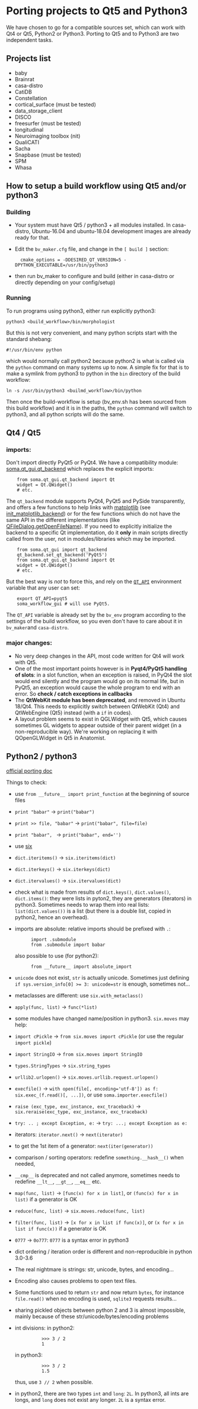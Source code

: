 Porting projects to Qt5 and Python3
===================================

We have chosen to go for a compatible sources set, which can work with Qt4 or Qt5, Python2 or Python3.
Porting to Qt5 and to Python3 are two independent tasks.

Projects list
-------------

- baby
- Brainrat
- casa-distro
- CatiDB
- Constellation
- cortical_surface (must be tested)
- data_storage_client
- DISCO
- freesurfer (must be tested)
- longitudinal
- Neuroimaging toolbox (nit)
- QualiCATI
- Sacha
- Snapbase (must be tested)
- SPM
- Whasa

How to setup a build workflow using Qt5 and/or python3
------------------------------------------------------

### Building

* Your system must have Qt5 / python3 + all modules installed. In casa-distro, Ubuntu-16.04 and ubuntu-18.04 development images are already ready for that.
* Edit the `bv_maker.cfg` file, and change in the `[ build ]` section:

        cmake_options = -DDESIRED_QT_VERSION=5 -DPYTHON_EXECUTABLE=/usr/bin/python3
    
* then run bv_maker to configure and build (either in casa-distro or directly depending on your config/setup)

### Running

To run programs using python3, either run explicitly python3:

    python3 <build_workflow>/bin/morphologist
    
But this is not very convenient, and many python scripts start with the standard shebang:

    #!/usr/bin/env python
    
which would normally call python2 because python2 is what is called via the `python` command on many systems up to now.
A simple fix for that is to make a symlink from python3 to python in the `bin` directory of the build workflow:

    ln -s /usr/bin/python3 <builmd_workflow>/bin/python
    
Then once the build-workflow is setup (bv_env.sh has been sourced from this build workflow) and it is in the paths, the `python` command will switch to python3, and all python scripts will do the same.


Qt4 / Qt5
---------

### imports:

Don't import directly PyQt5 or PyQt4. We have a compatibility module: [soma.qt_gui.qt_backend](https://brainvisa.info/soma-base/sphinx/api.html#module-soma.qt_gui.qt_backend) which replaces the explicit imports:

        from soma.qt_gui.qt_backend import Qt
        widget = Qt.QWidget()
        # etc.

The `qt_backend` module supports PyQt4, PyQt5 and PySide transparently, and offers a few functions to help links with [matplotlib](https://matplotlib.org/) (see [init_matplotlib_backend](https://brainvisa.info/soma-base/sphinx/api.html#soma.qt_gui.qt_backend.init_matplotlib_backend)) or for the few functions which do not have the same API in the different implementations (like [QFileDialog.getOpenFileName](https://brainvisa.info/soma-base/sphinx/api.html#soma.qt_gui.qt_backend.getOpenFileName)).
If you need to explicitly initialize the backend to a specific Qt implementation, do it **only** in main scripts directly called from the user, not in modules/libraries which may be imported.

        from soma.qt_gui import qt_backend
        qt_backend.set_qt_backend('PyQt5')
        from soma.qt_gui.qt_backend import Qt
        widget = Qt.QWidget()
        # etc.

But the best way is *not* to force this, and rely on the [`QT_API`](https://stackoverflow.com/questions/52930781/qt-api-environment-variable) environment variable that any user can set:

        export QT_API=pyqt5
        soma_workflow_gui # will use PyQt5.
        
The `QT_API` variable is already set by the `bv_env` program according to the settings of the build workflow, so you even don't have to care about it in `bv_maker`and `casa-distro`.

### major changes:

* No very deep changes in the API, most code written for Qt4 will work with Qt5.
* One of the most important points however is in **Pyqt4/PyQt5 handling of slots**: in a slot function, when an exception is raised, in PyQt4 the slot would end silently and the program would go on its normal life, but in PyQt5, an exception would cause the whole program to end with an error. So **check / catch exceptions in callbacks**
* The **QtWebKit module has been deprecated**, and removed in Ubuntu 18/Qt4. This needs to explicitly switch between QtWebKit (Qt4) and QtWebEngine (Qt5) instead (with a `if` in codes).
* A layout problem seems to exist in QGLWidget with Qt5, which causes sometimes GL widgets to appear outside of their parent widget (in a non-reproducible way). We're working on replacing it with QOpenGLWidget in Qt5 in Anatomist.


Python2 / python3
-----------------

[official porting doc](https://docs.python.org/3/howto/pyporting.html)

Things to check:

* use ``from __future__ import print_function`` at the beginning of source files
* ``print "babar"`` -> ``print("babar")``
* ``print >> file, "babar"`` -> ``print("babar", file=file)``
* ``print "babar", `` -> ``print("babar", end='')``
* use [six](https://pythonhosted.org/six/)
* ``dict.iteritems()`` -> ``six.iteritems(dict)``
* ``dict.iterkeys()`` -> ``six.iterkeys(dict)``
* ``dict.itervalues()`` -> ``six.itervalues(dict)``
* check what is made from results of ``dict.keys()``, ``dict.values()``, ``dict.items()``: they were lists in pyton2, they are generators (iterators) in python3. Sometimes needs to wrap them into real lists: ``list(dict.values())`` is a list (but there is a double list, copied in python2, hence an overhead).
* imports are absolute: relative imports should be prefixed with `.`:

            import .submodule
            from .submodule import babar
  
  also possible to use (for python2):
            
            from __future__ import absolute_import
            
* `unicode` does not exist, `str` is actually unicode. Sometimes just defining `if sys.version_info[0] >= 3: unicode=str` is enough, sometimes not...
* metaclasses are different: use ``six.with_metaclass()``
* ``apply(func, list)`` -> ``func(*list)``
* some modules have changed name/position in python3. `six.moves` may help:
* ``import cPickle`` -> ``from six.moves import cPickle`` (or use the regular ``import pickle``)
* ``import StringIO`` -> ``from six.moves import StringIO``
* ``types.StringTypes`` -> ``six.string_types``
* ``urllib2.urlopen()`` -> ``six.moves.urllib.request.urlopen()``
* ``execfile()`` -> ``with open(file[, encoding='utf-8']) as f: six.exec_(f.read()[, ...])``, or use ``soma.importer.execfile()``
* ``raise (exc_type, exc_instance, exc_traceback)`` -> ``six.reraise(exc_type, exc_instance, exc_traceback)``
* ``try: .. ; except Exception, e:`` -> ``try: ...; except Exception as e:``
* iterators: ``iterator.next()`` -> ``next(iterator)``
* to get the 1st item of a generator: ``next(iter(generator))``
* comparison / sorting operators: redefine ``something.__hash__()`` when needed, 
* ``__cmp__`` is deprecated and not called anymore, sometimes needs to redefine ``__lt__``, ``__gt__``, ``__eq__`` etc.
* ``map(func, list)`` -> ``[func(x) for x in list]``, or ``(func(x) for x in list)`` if a generator is OK
* ``reduce(func, list)`` -> ``six.moves.reduce(func, list)``
* ``filter(func, list)`` -> ``[x for x in list if func(x)]``, or ``(x for x in list if func(x))`` if a generator is OK
* `0777` -> `0o777`: `0777` is a syntax error in python3
* dict ordering / iteration order is different and non-reproducible in python 3.0-3.6
* The real nightmare is strings: str, unicode, bytes, and encoding...
* Encoding also causes problems to open text files.
* Some functions used to return `str` and now return `bytes`, for instance ``file.read()`` when no encoding is used, ``sqlite3`` requests results...
* sharing pickled objects between python 2 and 3 is almost impossible, mainly because of these str/unicode/bytes/encoding problems
* int divisions: in python2:

                >>> 3 / 2
                1

  in python3:

                >>> 3 / 2
                1.5

  thus, use ``3 // 2`` when possible.
* in python2, there are two types `int` and `long`: `2L`. In python3, all ints are longs, and `long` does not exist any longer. `2L` is a syntax error.
